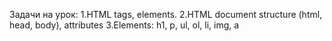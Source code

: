 Задачи на урок:
1.HTML tags, elements.
2.HTML document structure (html, head, body), attributes
3.Elements: h1, p, ul, ol, li, img, a